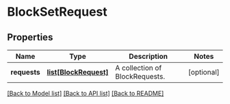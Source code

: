 # BlockSetRequest

## Properties
Name | Type | Description | Notes
------------ | ------------- | ------------- | -------------
**requests** | [**list[BlockRequest]**](BlockRequest.md) | A collection of BlockRequests. | [optional] 

[[Back to Model list]](../README.md#documentation-for-models) [[Back to API list]](../README.md#documentation-for-api-endpoints) [[Back to README]](../README.md)


